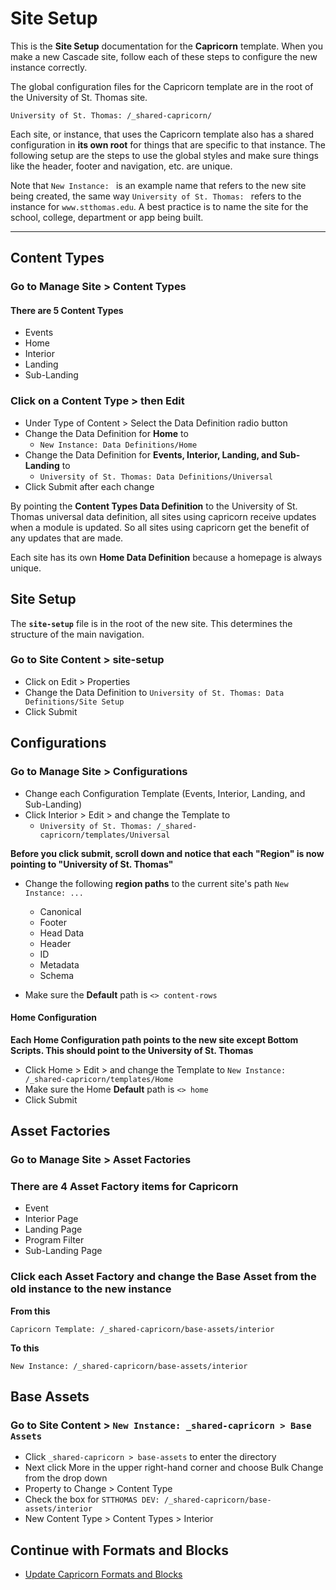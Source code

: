# Site Setup

This is the **Site Setup** documentation for the **Capricorn** template. When you make a new Cascade site, follow each of these steps to configure the new instance correctly.

The global configuration files for the Capricorn template are in the root of the University of St. Thomas site.

```
University of St. Thomas: /_shared-capricorn/
```

Each site, or instance, that uses the Capricorn template also has a shared configuration in **its own root** for things that are specific to that instance. The following setup are the steps to use the global styles and make sure things like the header, footer and navigation, etc. are unique.

Note that `New Instance: ` is an example name that refers to the new site being created, the same way `University of St. Thomas: ` refers to the instance for `www.stthomas.edu`. A best practice is to name the site for the school, college, department or app being built.

---

## Content Types

### Go to Manage Site > Content Types

#### There are 5 Content Types

-   Events
-   Home
-   Interior
-   Landing
-   Sub-Landing

### Click on a Content Type > then Edit

-   Under Type of Content > Select the Data Definition radio button
-   Change the Data Definition for **Home** to
    -   `New Instance: Data Definitions/Home`
-   Change the Data Definition for **Events, Interior, Landing, and Sub-Landing** to
    -   `University of St. Thomas: Data Definitions/Universal`
-   Click Submit after each change

By pointing the **Content Types Data Definition** to the University of St. Thomas universal data definition, all sites using capricorn receive updates when a module is updated. So all sites using capricorn get the benefit of any updates that are made.

Each site has its own **Home Data Definition** because a homepage is always unique.

## Site Setup

The **`site-setup`** file is in the root of the new site. This determines the structure of the main navigation.

### Go to Site Content > site-setup

-   Click on Edit > Properties
-   Change the Data Definition to `University of St. Thomas: Data Definitions/Site Setup`
-   Click Submit

## Configurations

### Go to Manage Site > Configurations

-   Change each Configuration Template (Events, Interior, Landing, and Sub-Landing)
-   Click Interior > Edit > and change the Template to
    -   `University of St. Thomas: /_shared-capricorn/templates/Universal`

**Before you click submit, scroll down and notice that each "Region" is now pointing to "University of St. Thomas"**

-   Change the following **region paths** to the current site's path `New Instance: ...`

    -   Canonical
    -   Footer
    -   Head Data
    -   Header
    -   ID
    -   Metadata
    -   Schema

-   Make sure the **Default** path is `<> content-rows`

#### Home Configuration

**Each Home Configuration path points to the new site except Bottom Scripts. This should point to the University of St. Thomas**

-   Click Home > Edit > and change the Template to `New Instance: /_shared-capricorn/templates/Home`
-   Make sure the Home **Default** path is `<> home`
-   Click Submit

## Asset Factories

### Go to Manage Site > Asset Factories

### There are 4 Asset Factory items for Capricorn

-   Event
-   Interior Page
-   Landing Page
-   Program Filter
-   Sub-Landing Page

### Click each Asset Factory and change the Base Asset from the old instance to the new instance

**From this**

```
Capricorn Template: /_shared-capricorn/base-assets/interior
```

**To this**

```
New Instance: /_shared-capricorn/base-assets/interior
```

## Base Assets

### Go to Site Content > `New Instance: _shared-capricorn > Base Assets`

-   Click `_shared-capricorn > base-assets` to enter the directory
-   Next click More in the upper right-hand corner and choose Bulk Change from the drop down
-   Property to Change > Content Type
-   Check the box for `STTHOMAS DEV: /_shared-capricorn/base-assets/interior`
-   New Content Type > Content Types > Interior

## Continue with Formats and Blocks

-   [Update Capricorn Formats and Blocks](https://github.com/UniversityOfSaintThomas/Cascade_documentation/blob/main/capricorn/02_update_formats_blocks.md#updating-formats-and-blocks)
